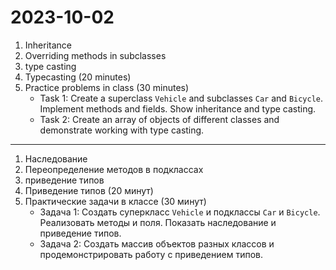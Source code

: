 # 2023-10-02

1. Inheritance
2. Overriding methods in subclasses
3. type casting
4. Typecasting (20 minutes)
5. Practice problems in class (30 minutes)
    - Task 1: Create a superclass `Vehicle` and subclasses `Car` and `Bicycle`. Implement methods and fields. Show inheritance and type casting.
    - Task 2: Create an array of objects of different classes and demonstrate working with type casting.

<hr>

1. Наследование
2. Переопределение методов в подклассах
3. приведение типов
4. Приведение типов (20 минут)
5. Практические задачи в классе (30 минут)
   - Задача 1: Создать суперкласс `Vehicle` и подклассы `Car` и `Bicycle`. Реализовать методы и поля. Показать наследование и приведение типов.
   - Задача 2: Создать массив объектов разных классов и продемонстрировать работу с приведением типов.

